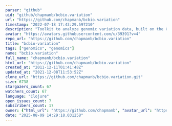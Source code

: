 ```yaml
---
parser: "github"
uid: "github/chapmanb/bcbio.variation"
url: "https://github.com/chapmanb/bcbio.variation"
timestamp: "2022-07-18 17:43:29.597210"
description: "Toolkit to analyze genomic variation data, built on the GATK with Clojure"
avatar: "https://avatars.githubusercontent.com/u/39391?v=4"
repo_url: "https://github.com/chapmanb/bcbio.variation"
title: "bcbio‑variation"
tags: ["genomics", "genomics"]
name: "bcbio.variation"
full_name: "chapmanb/bcbio.variation"
html_url: "https://github.com/chapmanb/bcbio.variation"
created_at: "2011-12-11T01:41:48Z"
updated_at: "2021-12-08T11:53:52Z"
clone_url: "https://github.com/chapmanb/bcbio.variation.git"
size: 6738
stargazers_count: 67
watchers_count: 67
language: "Clojure"
open_issues_count: 7
subscribers_count: 17
owner: {"html_url": "https://github.com/chapmanb", "avatar_url": "https://avatars.githubusercontent.com/u/39391?v=4", "login": "chapmanb", "type": "User"}
date: "2025-08-09 14:29:18.031258"
---
```


